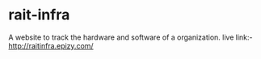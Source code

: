 # rait-infra
A website to track the hardware and software of a organization.
live link:- http://raitinfra.epizy.com/ 

